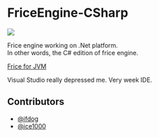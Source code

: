 # FriceEngine-CSharp

![](https://avatars1.githubusercontent.com/u/21008243)

Frice engine working on .Net platform.<br/>
In other words, the C# edition of frice engine.

[Frice for JVM](https://github.com/icela/FriceEngine)

Visual Studio really depressed me. Very week IDE.


## Contributors

+ [@ifdog](https://github.com/ifdog)
+ [@ice1000](https://github.com/ice1000)
